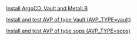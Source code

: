 [Install ArgoCD, Vault and MetalLB](./argocd/README.md)

[Install and test AVP of type Vault (AVP_TYPE=vault)](./vault/README.md)

[Install and test AVP of type sops (AVP_TYPE=sops)](./sops/README.md)

